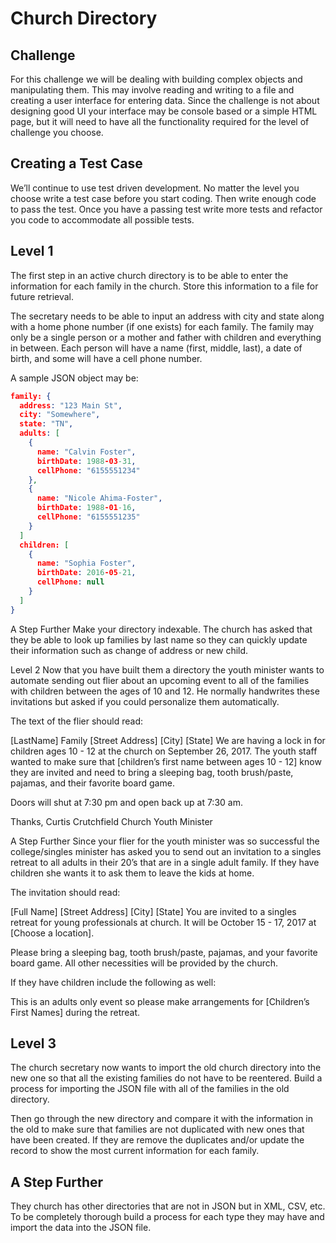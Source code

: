 # Church Directory 

## Challenge 
For this challenge we will be dealing with building complex objects and manipulating them. This may involve reading and writing to a file and creating a user interface for entering data. Since the challenge is not about designing good UI your interface may be console based or a simple HTML page, 
but it will need to have all the functionality required for the level of challenge you choose.

## Creating a Test Case
We’ll continue to use test driven development. No matter the level you choose write a test case before you start coding. Then write enough code to pass the test. 
Once you have a passing test write more tests and refactor you code to accommodate all possible tests.

## Level 1
The first step in an active church directory is to be able to enter the information for each family in the church. Store this information to a file for future retrieval.

The secretary needs to be able to input an address with city and state along with a home phone number (if one exists) for each family. The family may only be a single person or a mother and father with children and everything in between. Each person will have a name (first, middle, last), 
a date of birth, and some will have a cell phone number.

A sample JSON object may be:

```json
family: {
  address: "123 Main St",
  city: "Somewhere",
  state: "TN",
  adults: [
    {
      name: "Calvin Foster",
      birthDate: 1988-03-31,
      cellPhone: "6155551234"
    },
    {
      name: "Nicole Ahima-Foster",
      birthDate: 1988-01-16,
      cellPhone: "6155551235"
    }
  ]
  children: [
    {
      name: "Sophia Foster",
      birthDate: 2016-05-21,
      cellPhone: null
    }
  ]
}
```

A Step Further
Make your directory indexable. The church has asked that they be able to look up families by last name so they can quickly update their information such as change of address or new child.

Level 2
Now that you have built them a directory the youth minister wants to automate sending out flier about an upcoming event to all of the families with children between the ages of 10 and 12. He normally handwrites these invitations but asked if you could personalize them automatically.

The text of the flier should read:


[LastName] Family
[Street Address]
[City] [State]
We are having a lock in for children ages 10 - 12 at the church on September 26, 2017. The youth staff wanted to make sure that [children’s first name between ages 10 - 12] know they are invited and need to bring a sleeping bag, tooth brush/paste, pajamas, and their favorite board game.

Doors will shut at 7:30 pm and open back up at 7:30 am.

Thanks,
Curtis Crutchfield
Church Youth Minister

A Step Further
Since your flier for the youth minister was so successful the college/singles minister has asked you to send out an invitation to a singles retreat to all adults in their 20’s that are in a single adult family. If they have children she wants it to ask them to leave the kids at home.

The invitation should read:


[Full Name]
[Street Address]
[City] [State]
You are invited to a singles retreat for young professionals at church. It will be October 15 - 17, 2017 at [Choose a location].

Please bring a sleeping bag, tooth brush/paste, pajamas, and your favorite board game. All other necessities will be provided by the church.

If they have children include the following as well:


This is an adults only event so please make arrangements for [Children’s First Names] during the retreat.

## Level 3
The church secretary now wants to import the old church directory into the new one so that all the existing families do not have to be reentered. Build a process for importing the JSON file with all of the families in the old directory.

Then go through the new directory and compare it with the information in the old to make sure that families are not duplicated with new ones that have been created. If they are remove the duplicates and/or update the record to show the most current information for each family.

## A Step Further
They church has other directories that are not in JSON but in XML, CSV, etc. To be completely thorough build a process for each type they may have and import the data into the JSON file.
